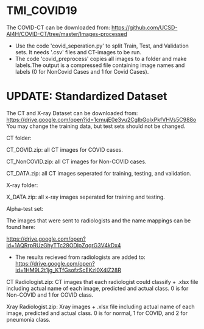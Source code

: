 # TMI_COVID19
The COVID-CT can be downloaded from: https://github.com/UCSD-AI4H/COVID-CT/tree/master/Images-processed
- Use the code 'covid_seperation.py' to split Train, Test, and Validation sets. It needs '.csv' files and CT-images to be run.
- The code 'covid_preprocess' copies all images to a folder and make labels.The output is a compressed file containing 
  image names and labels (0 for NonCovid Cases and 1 for Covid Cases). 

# UPDATE: Standardized Dataset
The CT and X-ray Dataset can be downloaded from: https://drive.google.com/open?id=1cmujE0e3vu2CgIbGoIxPkfVHVs5C988o
You may change the training data, but test sets should not be changed.

CT folder:

  CT_COVID.zip: all CT images for COVID cases.
  
  CT_NonCOVID.zip: all CT images for Non-COVID cases.
  
  CT_DATA.zip: all CT images seperated for training, testing, and validation. 
 
  
 X-ray folder:
 
  X_DATA.zip: all x-ray images seperated for training and testing.
  
 Alpha-test set:
 
  The images that were sent to radiologists and the name mappings can be found here:
  
  https://drive.google.com/open?id=1AQRrpRUzGhyTTc28ODlpZqqrG3V4kDx4
  
  - The results recieved from radiologists are added to: https://drive.google.com/open?id=1HM9L2t1jg_KTfGsofzScEKzl0X4lZ28R
  
   CT Radiologist.zip: CT images that each radiologist could classify + .xlsx file including actual name of each image,
  predicted and actual class. 0 is for Non-COVID and 1 for COVID class.
    
   Xray Radiologist.zip: Xray images + .xlsx file including actual name of each image, predicted and actual class. 0 is for normal,
  1 for COVID, and 2 for pneumonia  class.
 
 
